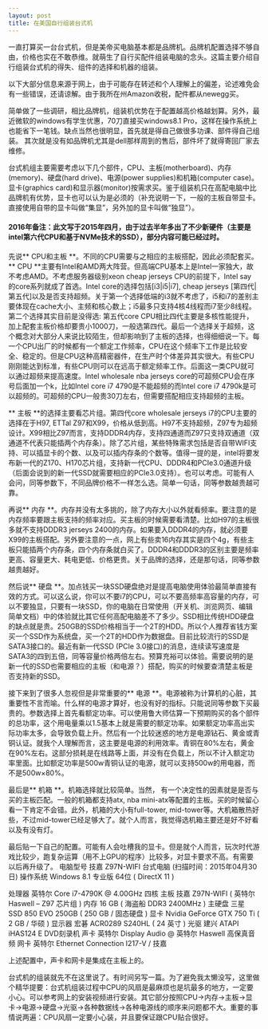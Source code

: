 ```yaml
---
layout: post
title: 在美国自行组装台式机
---
```

一直打算买一台台式机，但是美帝买电脑基本都是品牌机。品牌机配置选择不够自由，价格也实在不敢恭维。就萌生了自行买配件组装电脑的念头。这篇主要介绍自行组装台式机的得失、组件的选择和机器的组装。

以下大部分信息来源于网上，由于可能存在转述和个人理解上的偏差，论述难免会有一些错误，还请谅解。由于我所在州Amazon收税，配件都从newegg买。

简单做了一些调研，相比品牌机，组装机优势在于配置越高价格越划算。另外，最近微软的windows有学生优惠，70刀直接买windows8.1 Pro，这样在操作系统上也能省下一笔钱。缺点当然也很明显，首先就是得自己做很多功课、部件得自己组装。 其次就是没有如品牌机尤其是dell那样周到的售后，部件坏了就得寄回厂家去维修。

台式机组主要需要考虑以下几个部件，CPU、主板(motherboard)、内存(memory)、硬盘(hard drive)、电源(power supplies)和机箱(computer case)。显卡(graphics card)和显示器(monitor)按需求买。鉴于组装机只在高配电脑中比品牌机有优势，显卡也可以认为是必须的（补充说明一下，一般的主板自带显卡。直接使用自带的显卡叫做“集显”，另外加的显卡叫做“独显”）。

#### 2016年备注：此文写于2015年四月，由于过去半年多出了不少新硬件（主要是intel第六代CPU和基于NVMe技术的SSD），部分内容可能已经过时。


先说** CPU和主板 **。不同的CPU需要与之相应的主板搭配，因此必须配套买。
** CPU **主要有Intel和AMD两大阵营。但高端CPU基本上是Intel一家独大，故不考虑AMD。不考虑服务器级别xeon cheap jerseys CPU的前提下，Intel say 的core系列就成了首选。Intel core的选择包括[i3|i5|i7], cheap jerseys [第四代|第五代]以及是否支持超频。关于第一个选择低端的i3就不考虑了，i5和i7的差别主要体现在cache大小、主频和核心数上；i5最多只支持4核4线程而i7至少8线程。第二个选择其实目前是没得选: 第五代core CPU相比四代主要是多核性能提升，加上配套主板价格却要贵小1000刀，一般选第四代。最后一个选择关于超频，这个概念对大部分人来说比较陌生，但却影响到了主板的选择，也得细细说一下。每一个CPU出厂的时候都有一个额定工作频率，CPU在这个频率下工作是比较安全、稳定的。但是CPU这种高精密器件，在生产时个体差异其实很大。有些CPU刚刚能达到标准，有些CPU则可以在远高于额定频率工作。后面这一类CPU就可以通过超频来提高速度。Intel wholesale nba jerseys core的可超频CPU会在序号后面加一个k，比如Intel core i7 4790是不能超频的而Intel core i7 4790k是可以超频的。可超频的CPU一般贵30刀左右，但需要搭配相应支持超频的主板。

** 主板 **的选择主要看芯片组。第四代core wholesale jerseys i7的CPU主要的选择在于H97, ETTal Z97和X99，价格从低到高。H97不支持超频，Z97专为超频设计。X99相比Z97而言，支持DDDR4内存，支持四通道而Z97只支持双通道（双通道不代表只能插两个内存条）。除了芯片组，某些特殊需求包括是否自带WIFI支持、可以插显卡的个数、以及可以插内存条的个数等。值得一提的是，intel将要发布新一代的Z170、H170芯片组，支持新一代CPU、DDDR4和PCIe3.0通道升级（后面会说到的新一代SSD就需要相应的PCIe3.0支持）。也可以考虑。可能有人会问，同等参数下，不同品牌价格不一样怎么选。简单一句话，同等参数越贵越可靠。

再说** 内存 **。内存并没有太多挑的，除了内存大小以外就看频率。要注意的是内存频率要跟主板支持的频率对应。买主板的时候需要看清楚。比如H97的主板很多就不支持DDDR3 jerseys 2400的内存。如果要入DDDR4的内存，就必须要X99的主板搭配。另外要注意的一点，网上有些卖16内存其实是四个4g，有些主板只能插两个内存条，四个内存条就白买了。DDDR4和DDDR3的区别主要是频率更高、容量更大、耗电更低、价格更贵。关于品牌的选择，还是那句话，同等参数越贵越好。

然后说** 硬盘 **。加点钱买一块SSD硬盘绝对是提高电脑使用体验最简单直接有效的方式。可以这么说，你可以不要i7的CPU，可以不要高频率高容量的内存，可以不要独显，只要有一块SSD，你的电脑在日常使用（开关机、浏览网页、编辑简单文档）中的体验就比其它任何高配电脑差不了多少。SSD相比传统HDD硬盘的缺点就是贵。250GB的SSD价格相当于一个2T的HDD。所以个人推荐省钱方案买一个SSD作为系统盘，买一个2T的HDD作为数据盘。目前比较流行的SSD是SATA3接口的。最近有新一代SSD (PCIe 3.0接口)的消息，连续读写速度是SATA3的四到五倍，同等容量价格两倍左右。预算充裕可以体验。需要说明的是新一代的SSD也需要相应的主板（和电源？）搭配，购买的时候要查清楚主板是否支持新的SSD。

接下来到了很多人忽视但是非常重要的** 电源 **。电源被称为计算机的心脏，其重要性不言而喻。什么样的电源才算好，也没有好的指标。只能说同等参数下买最贵的。参数选择上首先看额定功率。可以使用鲁大师估算一下预期购买的各个部件的总功率，这个用电量乘以1.5基本上就是需要的额定功率。如果额定功率高出实际功率太多，会导致负载上升。然后有一个比较迷惑的地方是电源钻石、黄金或青铜认证。就我个人理解而言，这主要是电源的利用效率。青铜在80%左右，黄金在90%左右。这部分损耗是在线路等上面，并没有在负载上，所以不计入额定功率里面。比如额定功率是500w青铜认证的电源，就可以支持500w的用电器，而不是500w×80%。

最后是** 机箱 **。机箱选择就比较简单。当然， 有一个决定性的因素就是是否与买的主板匹配。一般的机箱都支持atx, nba mini-atx等配置的主板。买的时候留心看一下肯定不会错。此外，机箱的大小有full-tower, mid-tower等。大机箱散热好些，不过mid-tower已经足够大了。就个人而言，我觉得选机箱主要还是好不好看以及有没有灯。

最后贴一下自己的配置。可能有人会吐槽我的显卡。但是就个人而言，玩次时代游戏比较少，跑复杂运算（用不上GPU的程序）比较多，对显卡要求不高。有需要以后再升级了。
电脑型号 技嘉 Z97N-WIFI 台式电脑 (扫描时间：2015年04月30日)
操作系统 Windows 8.1 专业版 64位 ( DirectX 11 )

处理器 英特尔 Core i7-4790K @ 4.00GHz 四核
主板 技嘉 Z97N-WIFI ( 英特尔 Haswell – Z97 芯片组 )
内存 16 GB ( 海盗船 DDR3 2400MHz )
主硬盘 三星 SSD 850 EVO 250GB ( 250 GB / 固态硬盘 )
显卡 Nvidia GeForce GTX 750 Ti ( 2 GB / 华硕 )
显示器 宏碁 ACR0289 S240HL ( 24 英寸 )
光驱 建兴 ATAPI iHAS124 E DVD刻录机
声卡 英特尔 Display Audio @ 英特尔 Haswell 高保真音频
网卡 英特尔 Ethernet Connection I217-V / 技嘉

上述配置中，声卡和网卡是集成在主板上的。

台式机的组装就先不在这里说了。有时间另写一篇。为了避免我太懒没写，这里做个精华提要：台式机组装过程中CPU的风扇是最麻烦也是坑最多的地方，一定要小心。可以参考网上的安装视频进行安装。其它部分按照CPU->内存->主板->显卡->电源->硬盘->光驱->各种数据线->各种电源线的顺序来问题都不大。重要的事情说两遍：CPU风扇一定要小心装，并且要保证跟CPU贴合很好。
